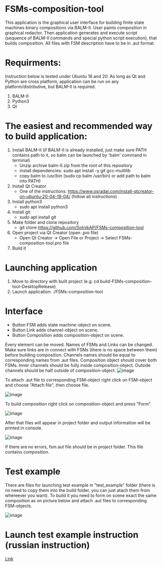 # FSMs-composition-tool
This application is the graphical user interface for building finite state machines binary compositions via BALM-II.
User paints composition in graphical redactor. Then application generates and execute script (sequence of BALM-II commands and special python script execution), that builds composition.
All files with FSM description have to be in .aut format.


# Requirments:
Instruction below is tested under Ubuntu 18 and 20.
As long as Qt and Python are cross platform, application can be run on any platform/distributive, but BALM-II is required.

1. BALM-II
2. Python3
3. Qt

# The easiest and recommended way to build application:
1. Install BALM-II (if BALM-II is already installed, just make sure PATH contains path to it, so balm can be launched by 'balm' command in terminal)
   - Unzip archive balm-II.zip from the root of this repository
   - install dependencies: sudo apt install -y git gcc-multilib
   - copy balm to /usr/bin (sudo cp balm /usr/bin) or add path to balm into PATH)
2. Install Qt Creator 
   - One of the instructions: https://www.osradar.com/install-qtcreator-on-ubuntu-20-04-18-04/ (follow all instructions)
3. Install python3 
   - sudo apt install python3
4. Install git
   - sudo apt install git
5. Make folder and clone repository
   - git clone https://github.com/SotnikAP/FSMs-composition-tool
6. Open project via Qt Creator (open .pro file)
   - Open Qt Creator -> Open File or Project -> Select FSMs-composition-tool.pro file
7. Build it

# Launching application
1. Move to directory with built project (e.g. cd build-FSMs-composition-tool-DesktopRelease)
2. Launch application: ./FSMs-composition-tool

# Interface
- Button FSM adds state machine-object on scene.
- Button Link adds channel-object on scene.
- Button Composition adds composition-object on scene.

Every element can be moved. Names of FSMs and Links can be changed.
Make sure links are in connect with FSMs (there is no space between them) before building composition.
Channels names should be equal to corresponding names from .aut files.
Composition object should cover both FSMs. Inner channels should be fully inside composition-object. Outside channels should be half outside of composition-object.
![image](https://user-images.githubusercontent.com/36838141/213866937-1a3f47b5-17cc-4cf5-9d00-c7aa3297accb.png)

To attach .aut file to corresponding FSM-object right click on FSM-object and choose "Attach file", then choose file.

![image](https://user-images.githubusercontent.com/36838141/213866949-f2d5c445-6a45-4548-9cf3-f758092b1419.png)

To build composition right click on composition-object and press "Form".

![image](https://user-images.githubusercontent.com/36838141/213866959-7c28e7bc-3a57-4959-a1e4-5d3be19263f8.png)

After that files will appear in project folder and output information will be printed in console.

![image](https://user-images.githubusercontent.com/36838141/213866972-ab0ef43b-7e52-420d-9d2e-8f675606d961.png)

If there are no errors, fsm.aut file should be in project folder. This file contains composition.

# Test example
There are files for launching test example in "test_example" folder (there is no need to copy them into the build folder, you can just atach them from whereever you want). To build it you need to form on scene exact the same composition as on picture below and attach .aut files to corresponding FSM-objects.

![image](https://user-images.githubusercontent.com/36838141/213867485-3257386c-b5d3-4112-a25d-4a1eeb65d9d9.png)


# Launch test example instruction (russian instruction)
[Link](https://github.com/SotnikAP/FSMs-composition-tool/blob/master/doc/%D0%A3%D0%BF%D1%80%D0%B0%D0%B2%D0%BB%D0%B5%D0%BD%D0%B8%D0%B5%20%D0%B3%D1%80%D0%B0%D1%84%D0%B8%D1%87%D0%B5%D1%81%D0%BA%D0%B8%D0%BC%20%D1%80%D0%B5%D0%B4%D0%B0%D0%BA%D1%82%D0%BE%D1%80%D0%BE%D0%BC%20%D0%B8%20%D0%B7%D0%B0%D0%BF%D1%83%D1%81%D0%BA%20%D1%82%D0%B5%D1%81%D1%82%D0%BE%D0%B2%D0%BE%D0%B3%D0%BE%20%D0%BF%D1%80%D0%B8%D0%BC%D0%B5%D1%80%D0%B0.pdf)


#### 

